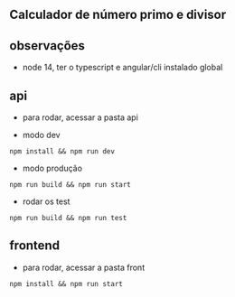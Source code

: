 ## Calculador de número primo e divisor

## observações

* node 14, ter o typescript e angular/cli instalado global

## api

* para rodar, acessar a pasta api

* modo dev

```
npm install && npm run dev
```

* modo produção

```
npm run build && npm run start
```

* rodar os test

```
npm run build && npm run test
```


## frontend

* para rodar, acessar a pasta front

```
npm install && npm run start
```